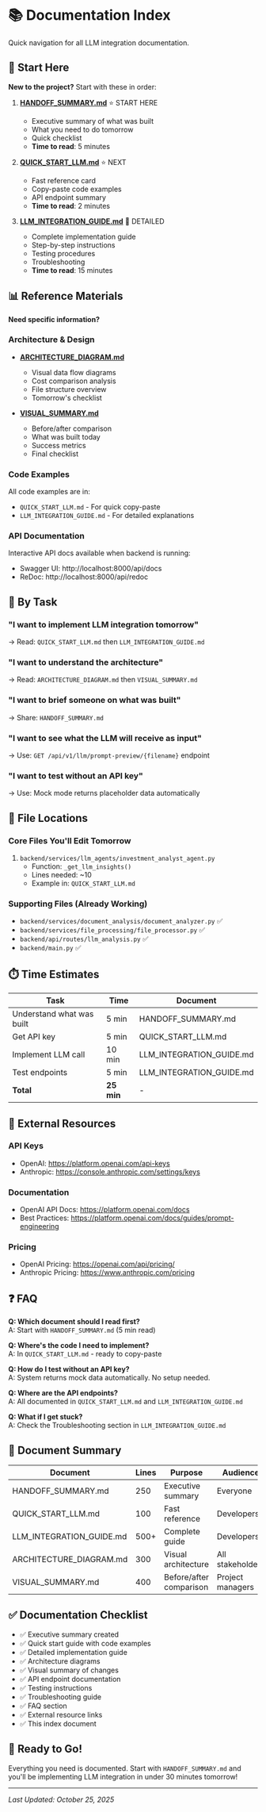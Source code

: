# 📚 Documentation Index

Quick navigation for all LLM integration documentation.

## 🚀 Start Here

**New to the project?** Start with these in order:

1. **[HANDOFF_SUMMARY.md](HANDOFF_SUMMARY.md)** ⭐ START HERE
   - Executive summary of what was built
   - What you need to do tomorrow
   - Quick checklist
   - **Time to read**: 5 minutes

2. **[QUICK_START_LLM.md](QUICK_START_LLM.md)** ⭐ NEXT
   - Fast reference card
   - Copy-paste code examples
   - API endpoint summary
   - **Time to read**: 2 minutes

3. **[LLM_INTEGRATION_GUIDE.md](LLM_INTEGRATION_GUIDE.md)** 📖 DETAILED
   - Complete implementation guide
   - Step-by-step instructions
   - Testing procedures
   - Troubleshooting
   - **Time to read**: 15 minutes

## 📊 Reference Materials

**Need specific information?**

### Architecture & Design

- **[ARCHITECTURE_DIAGRAM.md](ARCHITECTURE_DIAGRAM.md)**
  - Visual data flow diagrams
  - Cost comparison analysis
  - File structure overview
  - Tomorrow's checklist

- **[VISUAL_SUMMARY.md](VISUAL_SUMMARY.md)**
  - Before/after comparison
  - What was built today
  - Success metrics
  - Final checklist

### Code Examples

All code examples are in:
- `QUICK_START_LLM.md` - For quick copy-paste
- `LLM_INTEGRATION_GUIDE.md` - For detailed explanations

### API Documentation

Interactive API docs available when backend is running:
- Swagger UI: http://localhost:8000/api/docs
- ReDoc: http://localhost:8000/api/redoc

## 🎯 By Task

### "I want to implement LLM integration tomorrow"
→ Read: `QUICK_START_LLM.md` then `LLM_INTEGRATION_GUIDE.md`

### "I want to understand the architecture"
→ Read: `ARCHITECTURE_DIAGRAM.md` then `VISUAL_SUMMARY.md`

### "I want to brief someone on what was built"
→ Share: `HANDOFF_SUMMARY.md`

### "I want to see what the LLM will receive as input"
→ Use: `GET /api/v1/llm/prompt-preview/{filename}` endpoint

### "I want to test without an API key"
→ Use: Mock mode returns placeholder data automatically

## 📁 File Locations

### Core Files You'll Edit Tomorrow

1. `backend/services/llm_agents/investment_analyst_agent.py`
   - Function: `_get_llm_insights()`
   - Lines needed: ~10
   - Example in: `QUICK_START_LLM.md`

### Supporting Files (Already Working)

- `backend/services/document_analysis/document_analyzer.py` ✅
- `backend/services/file_processing/file_processor.py` ✅
- `backend/api/routes/llm_analysis.py` ✅
- `backend/main.py` ✅

## ⏱️ Time Estimates

| Task | Time | Document |
|------|------|----------|
| Understand what was built | 5 min | HANDOFF_SUMMARY.md |
| Get API key | 5 min | QUICK_START_LLM.md |
| Implement LLM call | 10 min | LLM_INTEGRATION_GUIDE.md |
| Test endpoints | 5 min | LLM_INTEGRATION_GUIDE.md |
| **Total** | **25 min** | - |

## 🔗 External Resources

### API Keys
- OpenAI: https://platform.openai.com/api-keys
- Anthropic: https://console.anthropic.com/settings/keys

### Documentation
- OpenAI API Docs: https://platform.openai.com/docs
- Best Practices: https://platform.openai.com/docs/guides/prompt-engineering

### Pricing
- OpenAI Pricing: https://openai.com/api/pricing/
- Anthropic Pricing: https://www.anthropic.com/pricing

## ❓ FAQ

**Q: Which document should I read first?**  
A: Start with `HANDOFF_SUMMARY.md` (5 min read)

**Q: Where's the code I need to implement?**  
A: In `QUICK_START_LLM.md` - ready to copy-paste

**Q: How do I test without an API key?**  
A: System returns mock data automatically. No setup needed.

**Q: Where are the API endpoints?**  
A: All documented in `QUICK_START_LLM.md` and `LLM_INTEGRATION_GUIDE.md`

**Q: What if I get stuck?**  
A: Check the Troubleshooting section in `LLM_INTEGRATION_GUIDE.md`

## 📝 Document Summary

| Document | Lines | Purpose | Audience |
|----------|-------|---------|----------|
| HANDOFF_SUMMARY.md | 250 | Executive summary | Everyone |
| QUICK_START_LLM.md | 100 | Fast reference | Developers |
| LLM_INTEGRATION_GUIDE.md | 500+ | Complete guide | Developers |
| ARCHITECTURE_DIAGRAM.md | 300 | Visual architecture | All stakeholders |
| VISUAL_SUMMARY.md | 400 | Before/after comparison | Project managers |

## ✅ Documentation Checklist

- ✅ Executive summary created
- ✅ Quick start guide with code examples
- ✅ Detailed implementation guide
- ✅ Architecture diagrams
- ✅ Visual summary of changes
- ✅ API endpoint documentation
- ✅ Testing instructions
- ✅ Troubleshooting guide
- ✅ FAQ section
- ✅ External resource links
- ✅ This index document

## 🎉 Ready to Go!

Everything you need is documented. Start with `HANDOFF_SUMMARY.md` and you'll be implementing LLM integration in under 30 minutes tomorrow!

---

*Last Updated: October 25, 2025*

